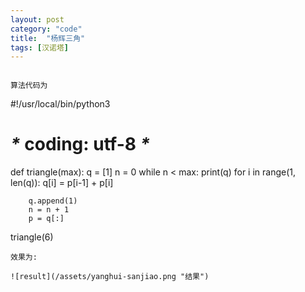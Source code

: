 ```yaml
---
layout: post
category: "code"
title:  "杨辉三角"
tags: [汉诺塔]
---
```



```

算法代码为
```
#!/usr/local/bin/python3
# _*_ coding: utf-8 _*_

def triangle(max):
    q = [1]
    n = 0
    while n < max:
        print(q)
        for i in range(1, len(q)):
            q[i] = p[i-1] + p[i]

        q.append(1)
        n = n + 1
        p = q[:]



triangle(6)

```
效果为:

![result](/assets/yanghui-sanjiao.png "结果")
